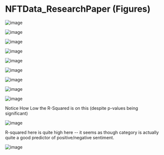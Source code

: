 # NFTData_ResearchPaper (Figures)
![image](https://github.com/ColdenJohnson/NFTData_ResearchPaper/assets/118926209/88efc18e-084b-4539-9e2f-0fce918b71af)

![image](https://github.com/ColdenJohnson/NFTData_ResearchPaper/assets/118926209/f4f27b9f-16e1-487e-9a73-54cf2504317f)


![image](https://github.com/ColdenJohnson/NFTData_ResearchPaper/assets/118926209/42aa818c-090f-4602-8ec8-16942e3d2788)


![image](https://github.com/ColdenJohnson/NFTData_ResearchPaper/assets/118926209/fc129124-db42-4407-ab1e-6ff98cc00672)


![image](https://github.com/ColdenJohnson/NFTData_ResearchPaper/assets/118926209/f3d9e76a-b465-4b01-9e13-745155e1b9b5)


![image](https://github.com/ColdenJohnson/NFTData_ResearchPaper/assets/118926209/cb236755-2d0f-486d-9367-c26f00add4f2)


![image](https://github.com/ColdenJohnson/NFTData_ResearchPaper/assets/118926209/74ac3f50-a762-4a97-a2ef-8939b52bef2e)


![image](https://github.com/ColdenJohnson/NFTData_ResearchPaper/assets/118926209/083908b8-0db0-4277-8e70-385b76907ec4)


![image](https://github.com/ColdenJohnson/NFTData_ResearchPaper/assets/118926209/69aa9d07-2464-4f88-aa8e-64603487e499)


Notice How Low the R-Squared is on this (despite p-values being significant)


![image](https://github.com/ColdenJohnson/NFTData_ResearchPaper/assets/118926209/4571306e-cd43-42da-9b26-3a92532fe5a5)


R-squared here is quite high here -- it seems as though category is actually quite a good predictor of positive/negative sentiment.

![image](https://github.com/ColdenJohnson/NFTData_ResearchPaper/assets/118926209/abbbc2c3-2399-489a-8b77-56e5660b42b9)

